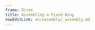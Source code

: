 ```yaml
---
frame: Літак
title: Assembling a Fixed-Wing
newEditLink: en/assembly/_assembly.md
---
```


<!--@include: _assembly.md-->
